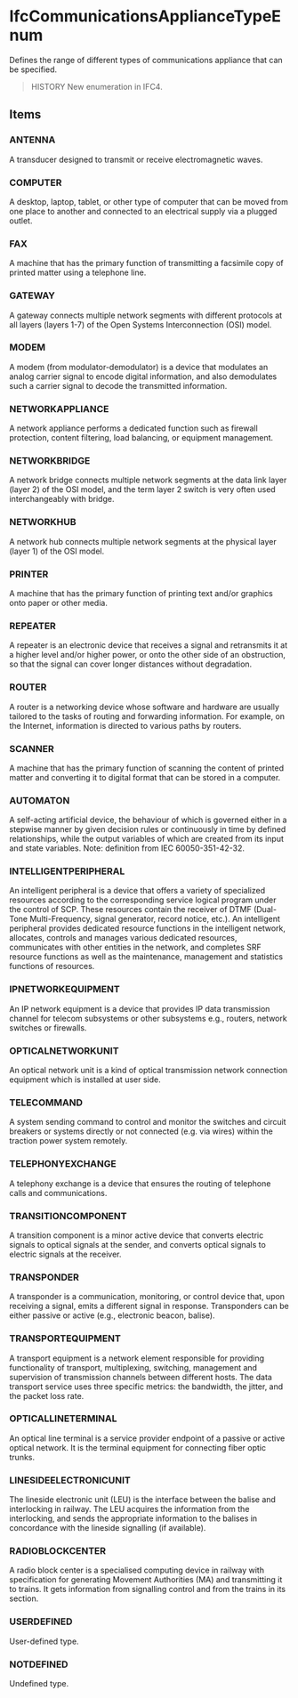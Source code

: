 # IfcCommunicationsApplianceTypeEnum

Defines the range of different types of communications appliance that can be specified.

> HISTORY New enumeration in IFC4.

## Items

### ANTENNA
A transducer designed to transmit or receive electromagnetic waves.

### COMPUTER
A desktop, laptop, tablet, or other type of computer that can be moved from one place to another and connected to an electrical supply via a plugged outlet.

### FAX
A machine that has the primary function of transmitting a facsimile copy of printed matter using a telephone line.

### GATEWAY
A gateway connects multiple network segments with different protocols at all layers (layers 1-7) of the Open Systems Interconnection (OSI) model.

### MODEM
A modem (from modulator-demodulator) is a device that modulates an analog carrier signal to encode digital information, and also demodulates such a carrier signal to decode the transmitted information.

### NETWORKAPPLIANCE
A network appliance performs a dedicated function such as firewall protection, content filtering, load balancing, or equipment management.

### NETWORKBRIDGE
A network bridge connects multiple network segments at the data link layer (layer 2) of the OSI model, and the term layer 2 switch is very often used interchangeably with bridge.

### NETWORKHUB
A network hub connects multiple network segments at the physical layer (layer 1) of the OSI model.

### PRINTER
A machine that has the primary function of printing text and/or graphics onto paper or other media.

### REPEATER
A repeater is an electronic device that receives a signal and retransmits it at a higher level and/or higher power, or onto the other side of an obstruction, so that the signal can cover longer distances without degradation.

### ROUTER
A router is a networking device whose software and hardware are usually tailored to the tasks of routing and forwarding information. For example, on the Internet, information is directed to various paths by routers.

### SCANNER
A machine that has the primary function of scanning the content of printed matter and converting it to digital format that can be stored in a computer.

### AUTOMATON
A self-acting artificial device, the behaviour of which is governed either in a stepwise manner by given decision rules or continuously in time by defined relationships, while the output variables of which are created from its input and state variables.
Note: definition from IEC 60050-351-42-32.

### INTELLIGENTPERIPHERAL
An intelligent peripheral is a device that offers a variety of specialized resources according to the corresponding service logical program under the control of SCP. These resources contain the receiver of DTMF (Dual-Tone Multi-Frequency, signal generator, record notice, etc.). An intelligent peripheral provides dedicated resource functions in the intelligent network, allocates, controls and manages various dedicated resources, communicates with other entities in the network, and completes SRF resource functions as well as the maintenance, management and statistics functions of resources.

### IPNETWORKEQUIPMENT
An IP network equipment is a device that provides IP data transmission channel for telecom subsystems or other subsystems e.g., routers, network switches or firewalls.

### OPTICALNETWORKUNIT
An optical network unit is a kind of optical transmission network connection equipment which is installed at user side.

### TELECOMMAND
A system sending command to control and monitor the switches and circuit breakers or systems directly or not connected (e.g. via wires) within the traction power system remotely.

### TELEPHONYEXCHANGE
A telephony exchange is a device that ensures the routing of telephone calls and communications.

### TRANSITIONCOMPONENT
A transition component is a minor active device that converts electric signals to optical signals at the sender, and converts optical signals to electric signals at the receiver.

### TRANSPONDER
A transponder is a communication, monitoring, or control device that, upon receiving a signal, emits a different signal in response. Transponders can be either passive or active (e.g., electronic beacon, balise).

### TRANSPORTEQUIPMENT
A transport equipment is a network element responsible for providing functionality of transport, multiplexing, switching, management and supervision of transmission channels between different hosts. The data transport service uses three specific metrics: the bandwidth, the jitter, and the packet loss rate.

### OPTICALLINETERMINAL
An optical line terminal is a service provider endpoint of a passive or active optical network. It is the terminal equipment for connecting fiber optic trunks.

### LINESIDEELECTRONICUNIT
The lineside electronic unit (LEU) is the interface between the balise and interlocking in railway. The LEU acquires the information from the interlocking, and sends the appropriate information to the balises in concordance with the lineside signalling (if available).

### RADIOBLOCKCENTER
A radio block center is a specialised computing device in railway with specification for generating Movement Authorities (MA) and transmitting it to trains. It gets information from signalling control and from the trains in its section.

### USERDEFINED
User-defined type.

### NOTDEFINED
Undefined type.
